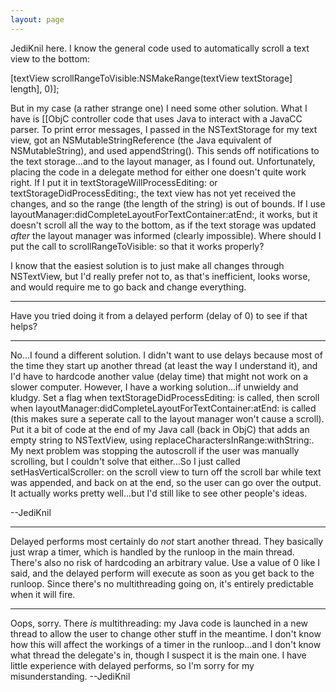 ```yaml
---
layout: page
---
```


JediKnil here. I know the general code used to automatically scroll a text view to the bottom:
    
[textView scrollRangeToVisible:NSMakeRange(textView textStorage] length], 0)];

But in my case (a rather strange one) I need some other solution. What I have is [[ObjC controller code that uses Java to interact with a JavaCC parser. To print error messages, I passed in the NSTextStorage for my text view, got an NSMutableStringReference (the Java equivalent of NSMutableString), and used appendString(). This sends off notifications to the text storage...and to the layout manager, as I found out. Unfortunately, placing the code in a delegate method for either one doesn't quite work right. If I put it in textStorageWillProcessEditing: or textStorageDidProcessEditing:, the text view has not yet received the changes, and so the range (the length of the string) is out of bounds. If I use layoutManager:didCompleteLayoutForTextContainer:atEnd:, it works, but it doesn't scroll all the way to the bottom, as if the text storage was updated *after* the layout manager was informed (clearly impossible). Where should I put the call to scrollRangeToVisible: so that it works properly?

I know that the easiest solution is to just make all changes through NSTextView, but I'd really prefer not to, as that's inefficient, looks worse, and would require me to go back and change everything.

----

Have you tried doing it from a delayed perform (delay of 0) to see if that helps?

----

No...I found a different solution. I didn't want to use delays because most of the time they start up another thread (at least the way I understand it), and I'd have to hardcode another value (delay time) that might not work on a slower computer. However, I have a working solution...if unwieldy and kludgy. Set a flag when textStorageDidProcessEditing: is called, then scroll when layoutManager:didCompleteLayoutForTextContainer:atEnd: is called (this makes sure a seperate call to the layout manager won't cause a scroll). Put it a bit of code at the end of my Java call (back in ObjC) that adds an empty string to NSTextView, using replaceCharactersInRange:withString:. My next problem was stopping the autoscroll if the user was manually scrolling, but I couldn't solve that either...So I just called setHasVerticalScroller: on the scroll view to turn off the scroll bar while text was appended, and back on at the end, so the user can go over the output. It actually works pretty well...but I'd still like to see other people's ideas.

--JediKnil

----

Delayed performs most certainly do *not* start another thread. They basically just wrap a timer, which is handled by the runloop in the main thread. There's also no risk of hardcoding an arbitrary value. Use a value of 0 like I said, and the delayed perform will execute as soon as you get back to the runloop. Since there's no multithreading going on, it's entirely predictable when it will fire.

----

Oops, sorry. There *is* multithreading: my Java code is launched in a new thread to allow the user to change other stuff in the meantime. I don't know how this will affect the workings of a timer in the runloop...and I don't know what thread the delegate's in, though I suspect it is the main one. I have little experience with delayed performs, so I'm sorry for my misunderstanding. --JediKnil
